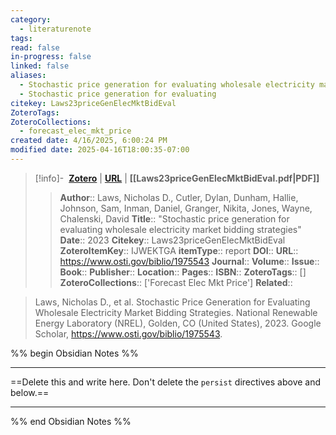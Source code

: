 ```yaml
---
category:
  - literaturenote
tags: 
read: false
in-progress: false
linked: false
aliases:
  - Stochastic price generation for evaluating wholesale electricity market bidding strategies
  - Stochastic price generation for evaluating
citekey: Laws23priceGenElecMktBidEval
ZoteroTags: 
ZoteroCollections:
  - forecast_elec_mkt_price
created date: 4/16/2025, 6:00:24 PM
modified date: 2025-04-16T18:00:35-07:00
---
```


> [!info]- &nbsp;[**Zotero**](zotero://select/library/items/IJWEKTGA)  | [**URL**](https://www.osti.gov/biblio/1975543) | **[[Laws23priceGenElecMktBidEval.pdf|PDF]]**
>> **Author**:: Laws, Nicholas D.,  Cutler, Dylan,  Dunham, Hallie,  Johnson, Sam,  Inman, Daniel,  Granger, Nikita,  Jones, Wayne,  Chalenski, David
> **Title**:: "Stochastic price generation for evaluating wholesale electricity market bidding strategies"
> **Date**:: 2023
> **Citekey**:: Laws23priceGenElecMktBidEval
> **ZoteroItemKey**:: IJWEKTGA
> **itemType**:: report
> **DOI**:: 
> **URL**:: https://www.osti.gov/biblio/1975543
> **Journal**:: 
> **Volume**:: 
> **Issue**:: 
> **Book**:: 
> **Publisher**:: 
> **Location**:: 
> **Pages**:: 
> **ISBN**:: 
> **ZoteroTags**:: []
> **ZoteroCollections**:: ['Forecast Elec Mkt Price']
> **Related**::

>  Laws, Nicholas D., et al. Stochastic Price Generation for Evaluating Wholesale Electricity Market Bidding Strategies. National Renewable Energy Laboratory (NREL), Golden, CO (United States), 2023. Google Scholar, https://www.osti.gov/biblio/1975543.

%% begin Obsidian Notes %%
___
==Delete this and write here. Don't delete the `persist` directives above and below.==
___
%% end Obsidian Notes %%
